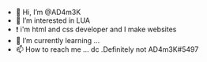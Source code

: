 - 👋 Hi, I’m @AD4m3K
- 👀 I’m interested in LUA
- ❗ i'm html and css developer and I make websites
- 🌱 I’m currently learning ...
- 📫 How to reach me ...  dc  .Definitely not AD4m3K#5497
